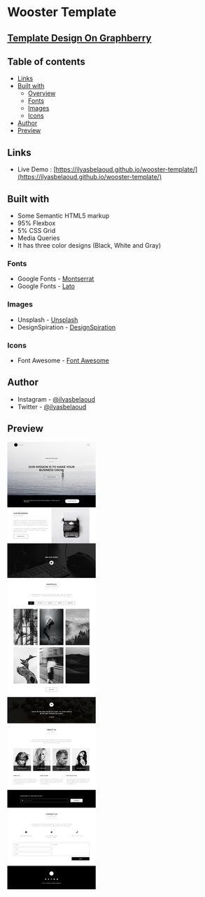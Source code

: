 # Wooster Template

## [Template Design On Graphberry](https://www.graphberry.com/item/wooster-vintage-single-page-psd-template)

## Table of contents

- [Links](#links)
- [Built with](#built-with)
  - [Overview](#overview)
  - [Fonts](#fonts)
  - [Images](#images)
  - [Icons](#icons)
- [Author](#author)
- [Preview](#preview)

## Links

- Live Demo : [https://ilyasbelaoud.github.io/wooster-template/](https://ilyasbelaoud.github.io/wooster-template/)

## Built with

- Some Semantic HTML5 markup
- 95% Flexbox
- 5% CSS Grid
- Media Queries
- It has three color designs (Black, White and Gray)

### Fonts

- Google Fonts - [Montserrat](https://fonts.google.com/specimen/Montserrat)
- Google Fonts - [Lato](https://fonts.google.com/specimen/Lato)

### Images

- Unsplash - [Unsplash](https://unsplash.com/)
- DesignSpiration - [DesignSpiration](http://designspiration.net/)

### Icons

- Font Awesome - [Font Awesome](https://fontawesome.com/)

## Author

- Instagram - [@ilyasbelaoud](https://www.instagram.com/ilyasbelaoud)
- Twitter - [@ilyasbelaoud](https://www.twitter.com/ilyasbelaoud)

## Preview

![Desktop Preview](/desktop-preview.png)
